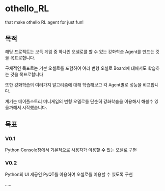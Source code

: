 # othello_RL
that make othello RL agent for just fun!


## 목적
해당 프로젝트는 보득 게임 중 하나인 오셀로를 할 수 있는 강화학습 Agent를 만드는 것을 목표로합니다.

구체적인 목표로는 기본 오셀로를 포함하여 여러 변형 오셀로 Board에 대해서도 학습하는 것을 목표로합니다

또한 강화학습의 여러가지 알고리즘에 대해 학습해보고 각 Agent별로 성능을 비교합니다.

계기는 메이플스토리 미니게임의 변형 오델로를 단순히 강화학습을 이용해서 해볼수 있을까해서 시작했습니다.


## 목표
### V0.1
Python Console창에서 기본적으로 사용자가 이용할 수 있는 오셀로 구현

### V0.2
Python의 UI 제공인 PyQT를 이용하여 오셀로를 이용할 수 있도록 구현


.....
